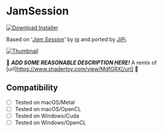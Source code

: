 # JamSession
[![Download Installer](https://img.shields.io/static/v1?label=Download&message=JamSession-Installer.lua&color=blue)](JamSession-Installer.lua "Installer")

Based on '_[Jam Session](https://www.shadertoy.com/view/XdsyW4)_' by [iq](https://www.shadertoy.com/user/iq) and ported by [JiPi](../../Site/Profiles/JiPi.md).

[![Thumbnail](JamSession_320x180.png)](https://www.shadertoy.com/view/XdsyW4 "View on Shadertoy.com")

:construction: ***ADD SOME REASONABLE DESCRIPTION HERE!*** A remix of [url]https://www.shadertoy.com/view/MdfGRX[/url] :construction:

## Compatibility
- [ ] Tested on macOS/Metal
- [ ] Tested on macOS/OpenCL
- [ ] Tested on Windows/Cuda
- [ ] Tested on Windows/OpenCL
